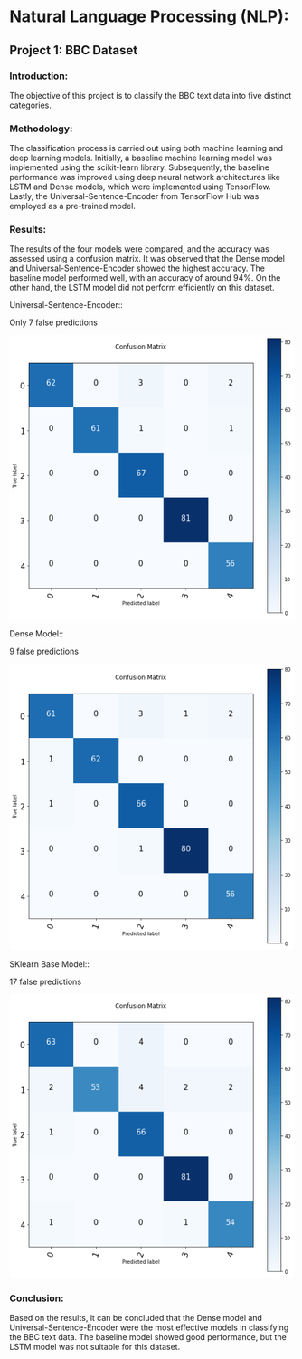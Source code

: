 # Natural Language Processing (NLP):

## Project 1: BBC Dataset

### Introduction:
The objective of this project is to classify the BBC text data into five distinct categories.

### Methodology:
The classification process is carried out using both machine learning and deep learning models. Initially, a baseline machine learning model was implemented using the scikit-learn library. Subsequently, the baseline performance was improved using deep neural network architectures like LSTM and Dense models, which were implemented using TensorFlow. Lastly, the Universal-Sentence-Encoder from TensorFlow Hub was employed as a pre-trained model.

### Results:
The results of the four models were compared, and the accuracy was assessed using a confusion matrix. It was observed that the Dense model and Universal-Sentence-Encoder showed the highest accuracy. The baseline model performed well, with an accuracy of around 94%. On the other hand, the LSTM model did not perform efficiently on this dataset.

Universal-Sentence-Encoder::

Only 7 false predictions

![myimage](HUB.png)

Dense Model::

9 false predictions

![myimage](Dense.png)

SKlearn Base Model::

17 false predictions

![myimage](Sklearn.png)

### Conclusion:
Based on the results, it can be concluded that the Dense model and Universal-Sentence-Encoder were the most effective models in classifying the BBC text data. The baseline model showed good performance, but the LSTM model was not suitable for this dataset.
